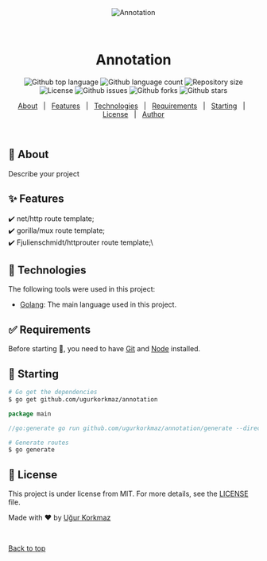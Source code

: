 <div align="center" id="top"> 
  <img src="./.github/app.gif" alt="Annotation" />

&#xa0;

  <!-- <a href="https://annotation.netlify.app">Demo</a> -->
</div>

<h1 align="center">Annotation</h1>

<p align="center">
  <img alt="Github top language" src="https://img.shields.io/github/languages/top/ugurkorkmaz/annotation?color=56BEB8">

  <img alt="Github language count" src="https://img.shields.io/github/languages/count/ugurkorkmaz/annotation?color=56BEB8">

  <img alt="Repository size" src="https://img.shields.io/github/repo-size/ugurkorkmaz/annotation?color=56BEB8">

  <img alt="License" src="https://img.shields.io/github/license/ugurkorkmaz/annotation?color=56BEB8">

 <img alt="Github issues" src="https://img.shields.io/github/issues/ugurkorkmaz/annotation?color=56BEB8" />

  <img alt="Github forks" src="https://img.shields.io/github/forks/ugurkorkmaz/annotation?color=56BEB8" />

  <img alt="Github stars" src="https://img.shields.io/github/stars/ugurkorkmaz/annotation?color=56BEB8" />
</p>

<!-- Status -->

<!-- <h4 align="center">
	🚧  Annotation 🚀 Under construction...  🚧
</h4>

<hr> -->

<p align="center">
  <a href="#dart-about">About</a> &#xa0; | &#xa0; 
  <a href="#sparkles-features">Features</a> &#xa0; | &#xa0;
  <a href="#rocket-technologies">Technologies</a> &#xa0; | &#xa0;
  <a href="#white_check_mark-requirements">Requirements</a> &#xa0; | &#xa0;
  <a href="#checkered_flag-starting">Starting</a> &#xa0; | &#xa0;
  <a href="#memo-license">License</a> &#xa0; | &#xa0;
  <a href="https://github.com/ugurkorkmaz" target="_blank">Author</a>
</p>

<br>

## :dart: About

Describe your project

## :sparkles: Features

:heavy_check_mark: net/http route template;\
:heavy_check_mark: gorilla/mux route template;\
:heavy_check_mark: Fjulienschmidt/httprouter route template;\

## :rocket: Technologies

The following tools were used in this project:

- [Golang](https://golang.org/): The main language used in this project.

## :white_check_mark: Requirements

Before starting :checkered_flag:, you need to have [Git](https://git-scm.com) and [Node](https://nodejs.org/en/) installed.

## :checkered_flag: Starting

```bash
# Go get the dependencies
$ go get github.com/ugurkorkmaz/annotation
```

```go
package main

//go:generate go run github.com/ugurkorkmaz/annotation/generate --directory=./handler ...
```

```bash
# Generate routes
$ go generate
```

## :memo: License

This project is under license from MIT. For more details, see the [LICENSE](LICENSE.md) file.

Made with :heart: by <a href="https://github.com/ugurkorkmaz" target="_blank">Uğur Korkmaz</a>

&#xa0;

<a href="#top">Back to top</a>
